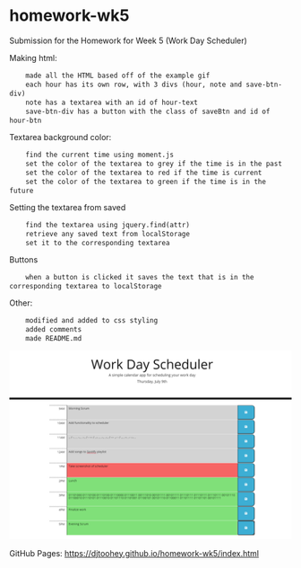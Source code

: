 # homework-wk5
Submission for the Homework for Week 5 (Work Day Scheduler)

Making html:
```
    made all the HTML based off of the example gif
    each hour has its own row, with 3 divs (hour, note and save-btn-div)
    note has a textarea with an id of hour-text
    save-btn-div has a button with the class of saveBtn and id of hour-btn
```

Textarea background color:
```
    find the current time using moment.js
    set the color of the textarea to grey if the time is in the past
    set the color of the textarea to red if the time is current
    set the color of the textarea to green if the time is in the future
```

Setting the textarea from saved
```    
    find the textarea using jquery.find(attr)
    retrieve any saved text from localStorage
    set it to the corresponding textarea
```

Buttons
```
    when a button is clicked it saves the text that is in the corresponding textarea to localStorage
```

Other:
```
    modified and added to css styling
    added comments 
    made README.md
```
![work day scheduler complete](assets/finished.png)

GitHub Pages: https://djtoohey.github.io/homework-wk5/index.html
